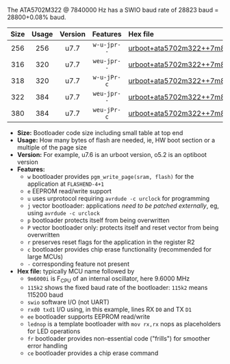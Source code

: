 The ATA5702M322 @ 7840000 Hz has a SWIO baud rate of 28823 baud = 28800+0.08% baud.

|Size|Usage|Version|Features|Hex file|
|:-:|:-:|:-:|:-:|:--|
|256|256|u7.7|`w-u-jpr--`|[urboot+ata5702m322++7m8400i+++28k8_swio_rxb0_txb1_lednop.hex](https://raw.githubusercontent.com/stefanrueger/urboot.hex/main/mcus/ata5702m322/internal_oscillator/fint++7m8400_Hz/br+++28k8_bps/urboot+ata5702m322++7m8400i+++28k8_swio_rxb0_txb1_lednop.hex)|
|316|320|u7.7|`weu-jpr--`|[urboot+ata5702m322++7m8400i+++28k8_swio_rxb0_txb1_ee.hex](https://raw.githubusercontent.com/stefanrueger/urboot.hex/main/mcus/ata5702m322/internal_oscillator/fint++7m8400_Hz/br+++28k8_bps/urboot+ata5702m322++7m8400i+++28k8_swio_rxb0_txb1_ee.hex)|
|318|320|u7.7|`w-u-jPr-c`|[urboot+ata5702m322++7m8400i+++28k8_swio_rxb0_txb1_lednop_fr_ce.hex](https://raw.githubusercontent.com/stefanrueger/urboot.hex/main/mcus/ata5702m322/internal_oscillator/fint++7m8400_Hz/br+++28k8_bps/urboot+ata5702m322++7m8400i+++28k8_swio_rxb0_txb1_lednop_fr_ce.hex)|
|322|384|u7.7|`weu-jpr--`|[urboot+ata5702m322++7m8400i+++28k8_swio_rxb0_txb1_ee_lednop.hex](https://raw.githubusercontent.com/stefanrueger/urboot.hex/main/mcus/ata5702m322/internal_oscillator/fint++7m8400_Hz/br+++28k8_bps/urboot+ata5702m322++7m8400i+++28k8_swio_rxb0_txb1_ee_lednop.hex)|
|380|384|u7.7|`weu-jPr-c`|[urboot+ata5702m322++7m8400i+++28k8_swio_rxb0_txb1_ee_lednop_fr_ce.hex](https://raw.githubusercontent.com/stefanrueger/urboot.hex/main/mcus/ata5702m322/internal_oscillator/fint++7m8400_Hz/br+++28k8_bps/urboot+ata5702m322++7m8400i+++28k8_swio_rxb0_txb1_ee_lednop_fr_ce.hex)|

- **Size:** Bootloader code size including small table at top end
- **Usage:** How many bytes of flash are needed, ie, HW boot section or a multiple of the page size
- **Version:** For example, u7.6 is an urboot version, o5.2 is an optiboot version
- **Features:**
  + `w` bootloader provides `pgm_write_page(sram, flash)` for the application at `FLASHEND-4+1`
  + `e` EEPROM read/write support
  + `u` uses urprotocol requiring `avrdude -c urclock` for programming
  + `j` vector bootloader: applications *need to be patched externally*, eg, using `avrdude -c urclock`
  + `p` bootloader protects itself from being overwritten
  + `P` vector bootloader only: protects itself and reset vector from being overwritten
  + `r` preserves reset flags for the application in the register R2
  + `c` bootloader provides chip erase functionality (recommended for large MCUs)
  + `-` corresponding feature not present
- **Hex file:** typically MCU name followed by
  + `9m6000i` is F<sub>CPU</sub> of an internal oscillator, here 9.6000 MHz
  + `115k2` shows the fixed baud rate of the bootloader: `115k2` means 115200 baud
  + `swio` software I/O (not UART)
  + `rxd0 txd1` I/O using, in this example, lines RX `D0` and TX `D1`
  + `ee` bootloader supports EEPROM read/write
  + `lednop` is a template bootloader with `mov rx,rx` nops as placeholders for LED operations
  + `fr` bootloader provides non-essential code ("frills") for smoother error handling
  + `ce` bootloader provides a chip erase command
